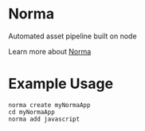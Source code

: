 Norma
===

Automated asset pipeline built on node

Learn more about [Norma](http://en.wikipedia.org/wiki/Norma_Cenva)

# Example Usage

```
norma create myNormaApp
cd myNormaApp
norma add javascript
```
